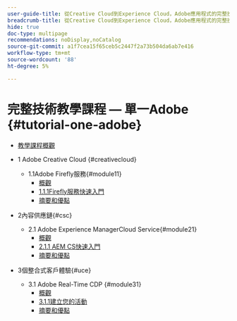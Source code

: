 ```yaml
---
user-guide-title: 從Creative Cloud到Experience Cloud，Adobe應用程式的完整技術教學課程
breadcrumb-title: 從Creative Cloud到Experience Cloud，Adobe應用程式的完整技術教學課程
hide: true
doc-type: multipage
recommendations: noDisplay,noCatalog
source-git-commit: a1f7cea15f65ceb5c2447f2a73b504da6ab7e416
workflow-type: tm+mt
source-wordcount: '88'
ht-degree: 5%

---
```



# 完整技術教學課程 — 單一Adobe {#tutorial-one-adobe}

+ [教學課程概觀](/help/tutorial-one-adobe/overview.md)

+ 1 Adobe Creative Cloud {#creativecloud}
   + 1.1Adobe Firefly服務{#module11}
      + [概觀](/help/tutorial-one-adobe/modules/creative-cloud/module1.1/firefly-services.md)
      + [1.1.1Firefly服務快速入門](/help/tutorial-one-adobe/modules/creative-cloud/module1.1/ex1.md)
      + [摘要和優點](/help/tutorial-one-adobe/modules/creative-cloud/module1.1/summary.md)

+ 2內容供應鏈{#csc}
   + 2.1 Adobe Experience ManagerCloud Service{#module21}
      + [概觀](/help/tutorial-one-adobe/modules/csc/module2.1/aemcs.md)
      + [2.1.1 AEM CS快速入門](/help/tutorial-one-adobe/modules/csc/module2.1/ex1.md)
      + [摘要和優點](/help/tutorial-one-adobe/modules/csc/module2.1/summary.md)

+ 3個整合式客戶體驗{#uce}
   + 3.1 Adobe Real-Time CDP {#module31}
      + [概觀](/help/tutorial-one-adobe/modules/uce/module3.1/rtcdp.md)
      + [3.1.1建立您的活動](/help/tutorial-one-adobe/modules/uce/module3.1/ex1.md)
      + [摘要和優點](/help/tutorial-one-adobe/modules/uce/module3.1/summary.md)

